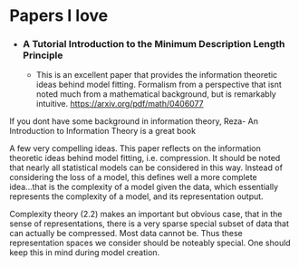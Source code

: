 # Papers I love

* ### A Tutorial Introduction to the Minimum Description Length Principle
  - This is an excellent paper that provides the information theoretic ideas behind model fitting. Formalism from a perspective that isnt noted much from a mathematical background, but is remarkably intuitive.
  https://arxiv.org/pdf/math/0406077

If you dont have some background in information theory, Reza- An Introduction to Information Theory is a great book

  A few very compelling ideas. This paper reflects on the information theoretic ideas behind model fitting, i.e. compression. It should be noted that nearly all statistical models can be considered in this way. Instead of considering the loss of a model, this defines well a more complete idea...that is the complexity of a model given the data, which essentially represents the complexity of a model, and its representation output.

  Complexity theory (2.2) makes an important but obvious case, that in the sense of representations, there is a very sparse special subset of data that can actually be compressed. Most data cannot be. Thus these representation spaces we consider should be noteably special. One should keep this in mind during model creation. 
